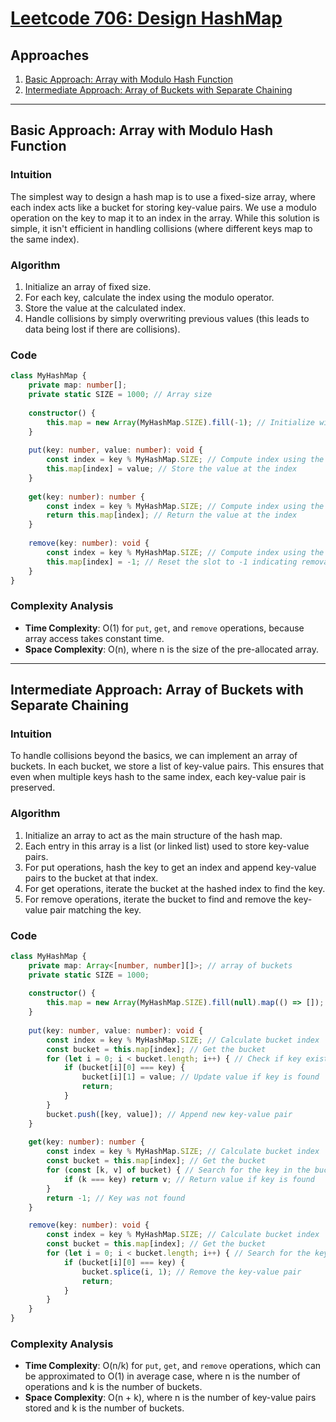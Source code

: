 # [Leetcode 706: Design HashMap](https://leetcode.com/problems/design-hashmap/)

## Approaches
1. [Basic Approach: Array with Modulo Hash Function](#basic-approach-array-with-modulo-hash-function)
2. [Intermediate Approach: Array of Buckets with Separate Chaining](#intermediate-approach-array-of-buckets-with-separate-chaining)

---

## Basic Approach: Array with Modulo Hash Function

### Intuition
The simplest way to design a hash map is to use a fixed-size array, where each index acts like a bucket for storing key-value pairs. We use a modulo operation on the key to map it to an index in the array. While this solution is simple, it isn't efficient in handling collisions (where different keys map to the same index).

### Algorithm
1. Initialize an array of fixed size.
2. For each key, calculate the index using the modulo operator.
3. Store the value at the calculated index.
4. Handle collisions by simply overwriting previous values (this leads to data being lost if there are collisions).

### Code
```typescript
class MyHashMap {
    private map: number[];
    private static SIZE = 1000; // Array size
    
    constructor() {
        this.map = new Array(MyHashMap.SIZE).fill(-1); // Initialize with -1 to denote empty slots
    }
    
    put(key: number, value: number): void {
        const index = key % MyHashMap.SIZE; // Compute index using the hash function
        this.map[index] = value; // Store the value at the index
    }
    
    get(key: number): number {
        const index = key % MyHashMap.SIZE; // Compute index using the hash function
        return this.map[index]; // Return the value at the index
    }
    
    remove(key: number): void {
        const index = key % MyHashMap.SIZE; // Compute index using the hash function
        this.map[index] = -1; // Reset the slot to -1 indicating removal
    }
}
```

### Complexity Analysis
- **Time Complexity**: O(1) for `put`, `get`, and `remove` operations, because array access takes constant time.
- **Space Complexity**: O(n), where n is the size of the pre-allocated array.

---

## Intermediate Approach: Array of Buckets with Separate Chaining

### Intuition
To handle collisions beyond the basics, we can implement an array of buckets. In each bucket, we store a list of key-value pairs. This ensures that even when multiple keys hash to the same index, each key-value pair is preserved.

### Algorithm
1. Initialize an array to act as the main structure of the hash map.
2. Each entry in this array is a list (or linked list) used to store key-value pairs.
3. For put operations, hash the key to get an index and append key-value pairs to the bucket at that index.
4. For get operations, iterate the bucket at the hashed index to find the key.
5. For remove operations, iterate the bucket to find and remove the key-value pair matching the key.

### Code
```typescript
class MyHashMap {
    private map: Array<[number, number][]>; // array of buckets
    private static SIZE = 1000;
    
    constructor() {
        this.map = new Array(MyHashMap.SIZE).fill(null).map(() => []); // Initialize each bucket as an empty list
    }
    
    put(key: number, value: number): void {
        const index = key % MyHashMap.SIZE; // Calculate bucket index
        const bucket = this.map[index]; // Get the bucket
        for (let i = 0; i < bucket.length; i++) { // Check if key exists in the bucket
            if (bucket[i][0] === key) {
                bucket[i][1] = value; // Update value if key is found
                return;
            }
        }
        bucket.push([key, value]); // Append new key-value pair
    }
    
    get(key: number): number {
        const index = key % MyHashMap.SIZE; // Calculate bucket index
        const bucket = this.map[index]; // Get the bucket
        for (const [k, v] of bucket) { // Search for the key in the bucket
            if (k === key) return v; // Return value if key is found
        }
        return -1; // Key was not found
    }

    remove(key: number): void {
        const index = key % MyHashMap.SIZE; // Calculate bucket index
        const bucket = this.map[index]; // Get the bucket
        for (let i = 0; i < bucket.length; i++) { // Search for the key in the bucket
            if (bucket[i][0] === key) {
                bucket.splice(i, 1); // Remove the key-value pair
                return;
            }
        }
    }
}
```

### Complexity Analysis
- **Time Complexity**: O(n/k) for `put`, `get`, and `remove` operations, which can be approximated to O(1) in average case, where n is the number of operations and k is the number of buckets.
- **Space Complexity**: O(n + k), where n is the number of key-value pairs stored and k is the number of buckets.

